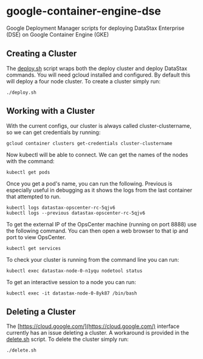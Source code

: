 # google-container-engine-dse
Google Deployment Manager scripts for deploying DataStax Enterprise (DSE) on Google Container Engine (GKE)

## Creating a Cluster

The [deploy.sh](deploy.sh) script wraps both the deploy cluster and deploy DataStax commands.  You will need gcloud installed and configured.  By default this will deploy a four node cluster.  To create a cluster simply run:

    ./deploy.sh

## Working with a Cluster

With the current configs, our cluster is always called cluster-clustername, so we can get credentials by running:

    gcloud container clusters get-credentials cluster-clustername

Now kubectl will be able to connect.  We can get the names of the nodes with the command:

    kubectl get pods

Once you get a pod's name, you can run the following.  Previous is especially useful in debugging as it shows the logs from the last container that attempted to run.

    kubectl logs datastax-opscenter-rc-5qjv6
    kubectl logs --previous datastax-opscenter-rc-5qjv6

To get the external IP of the OpsCenter machine (running on port 8888) use the following command.  You can then open a web browser to that ip and port to view OpsCenter.

    kubectl get services

To check your cluster is running from the command line you can run:

    kubectl exec datastax-node-0-n1yqu nodetool status

To get an interactive session to a node you can run:

    kubectl exec -it datastax-node-0-8yk87 /bin/bash

## Deleting a Cluster

The [https://cloud.google.com/](https://cloud.google.com/) interface currently has an issue deleting a cluster.  A workaround is provided in the [delete.sh](delete.sh) script.  To delete the cluster simply run:

    ./delete.sh
